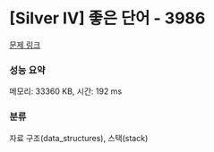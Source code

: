 # [Silver IV] 좋은 단어 - 3986 

[문제 링크](https://www.acmicpc.net/problem/3986) 

### 성능 요약

메모리: 33360 KB, 시간: 192 ms

### 분류

자료 구조(data_structures), 스택(stack)


